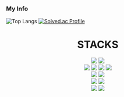 ### My Info

<!--
**git-kth/git-kth** is a ✨ _special_ ✨ repository because its `README.md` (this file) appears on your GitHub profile.

Here are some ideas to get you started:

- 🔭 I’m currently working on ...
- 🌱 I’m currently learning ...
- 👯 I’m looking to collaborate on ...
- 🤔 I’m looking for help with ...
- 💬 Ask me about ...
- 📫 How to reach me: ...
- 😄 Pronouns: ...
- ⚡ Fun fact: ...
-->
![Top Langs](https://github-readme-stats.vercel.app/api/top-langs/?username=git-kth&layout=compact&theme=dark)
[![Solved.ac Profile](http://mazassumnida.wtf/api/v2/generate_badge?boj=lko0365)](https://solved.ac/lko0365)
<br/>
<div align=center>
  <h1>STACKS</h1>
  <img src="https://img.shields.io/badge/Python-3776AB.svg?&style=for-the-badge&logo=Python&logoColor=white">
  <img src="https://img.shields.io/badge/c++-00599C.svg?&style=for-the-badge&logo=c&logoColor=white">
  <br/>
  <img src="https://img.shields.io/badge/HTML5-E34F26.svg?&style=for-the-badge&logo=HTML5&logoColor=white">
  <img src="https://img.shields.io/badge/CSS3-1572B6.svg?&style=for-the-badge&logo=CSS3&logoColor=white">
  <img src="https://img.shields.io/badge/Javascript-F7DF1E.svg?&style=for-the-badge&logo=Javascript&logoColor=black">
  <img src="https://img.shields.io/badge/jQuery-0769AD.svg?&style=for-the-badge&logo=jQuery&logoColor=white">
  <br/>
  <img src="https://img.shields.io/badge/Django-092E20.svg?&style=for-the-badge&logo=Django&logoColor=white">
  <img src="https://img.shields.io/badge/Node.js-339933.svg?&style=for-the-badge&logo=Node.js&logoColor=white">
  <br/>
  <img src="https://img.shields.io/badge/Oracle-F80000.svg?&style=for-the-badge&logo=Oracle&logoColor=white">
  <img src="https://img.shields.io/badge/Mysql-4479A1.svg?&style=for-the-badge&logo=Mysql&logoColor=white">
  <br/>
  <img src="https://img.shields.io/badge/VisualStudioCode-007ACC.svg?&style=for-the-badge&logo=VisualStudioCode&logoColor=white">
  <img src="https://img.shields.io/badge/Vim-019733.svg?&style=for-the-badge&logo=Vim&logoColor=white">
</div>
